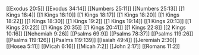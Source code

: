 [[Exodus 20:5]]
[[Exodus 34:14]]
[[Numbers 25:11]]
[[Numbers 25:13]]
[[1 Kings 18:4]]
[[1 Kings 18:10]]
[[1 Kings 18:17]]
[[1 Kings 18:20]]
[[1 Kings 18:22]]
[[1 Kings 18:30]]
[[1 Kings 19:2]]
[[1 Kings 19:14]]
[[1 Kings 20:13]]
[[1 Kings 20:22]]
[[1 Kings 20:35]]
[[1 Kings 20:41]]
[[1 Kings 22:8]]
[[2 Kings 10:16]]
[[Nehemiah 9:26]]
[[Psalms 69:9]]
[[Psalms 78:37]]
[[Psalms 119:26]]
[[Psalms 119:126]]
[[Psalms 119:139]]
[[Isaiah 49:4]]
[[Jeremiah 2:30]]
[[Hosea 5:11]]
[[Micah 6:16]]
[[Micah 7:2]]
[[John 2:17]]
[[Romans 11:2]]
